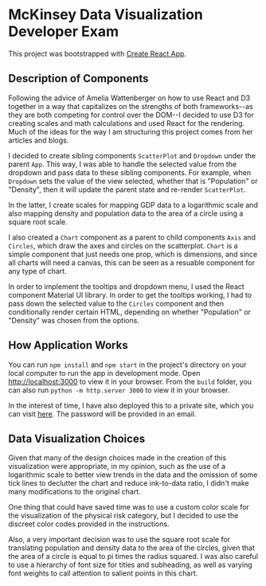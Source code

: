 # McKinsey Data Visualization Developer Exam

This project was bootstrapped with [Create React App](https://github.com/facebook/create-react-app).

## Description of Components

Following the advice of Amelia Wattenberger on how to use React and D3 together in a way that capitalizes on the strengths of both frameworks--as they are both competing for control over the DOM--I decided to use D3 for creating scales and math calculations and used React for the rendering. Much of the ideas for the way I am structuring this project comes from her articles and blogs.

I decided to create sibling components `ScatterPlot` and `Dropdown` under the parent `App`. This way, I was able to handle the selected value from the dropdown and pass data to these sibling components. For example, when `Dropdown` sets the value of the view selected, whether that is "Population" or "Density", then it will update the parent state and re-render `ScatterPlot`. 

In the latter, I create scales for mapping GDP data to a logarithmic scale and also mapping density and population data to the area of a circle using a square root scale.

I also created a `Chart` component as a parent to child components `Axis` and `Circles`, which draw the axes and circles on the scatterplot. `Chart` is a simple component that just needs one prop, which is dimensions, and since all charts will need a canvas, this can be seen as a resuable component for any type of chart.

In order to implement the tooltips and dropdown menu, I used the React component Material UI library. In order to get the tooltips working, I had to pass down the selected value to the `Circles` component and then conditionally render certain HTML, depending on whether "Population" or "Density" was chosen from the options.

## How Application Works

You can run `npm install` and `npm start` in the project's directory on your local computer to run the app in development mode. Open [http://localhost:3000](http://localhost:3000) to view it in your browser. From the `build` folder, you can also run `python -m http.server 3000` to view it in your browser.

In the interest of time, I have also deployed this to a private site, which you can visit [here](https://mckinsey-developer-exam.netlify.app/). The password will be provided in an email.

## Data Visualization Choices

Given that many of the design choices made in the creation of this visualization were appropriate, in my opinion, such as the use of a logarithmic scale to better view trends in the data and the omission of some tick lines to declutter the chart and reduce ink-to-data ratio, I didn't make many modifications to the original chart. 

One thing that could have saved time was to use a custom color scale for the visualization of the physical risk category, but I decided to use the discreet color codes provided in the instructions. 

Also, a very important decision was to use the square root scale for translating population and density data to the area of the circles, given that the area of a circle is equal to pi times the radius squared. I was also careful to use a hierarchy of font size for titles and subheading, as well as varying font weights to call attention to salient points in this chart.

